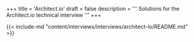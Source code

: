+++
title = 'Architect.io'
draft = false
description =  '''
Solutions for the Architect.io technical interview
'''
+++

{{< include-md "content/interviews/interviews/architect-io/README.md" >}}
